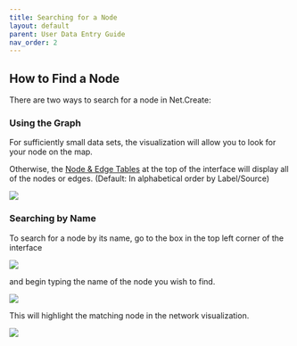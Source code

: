```yaml
---
title: Searching for a Node
layout: default
parent: User Data Entry Guide
nav_order: 2
---
```


## How to Find a Node

There are two ways to search for a node in Net.Create:

### Using the Graph

For sufficiently small data sets, the visualization will allow you to look for your node on the map. 

Otherwise, the [Node & Edge Tables]({{site.url}}{{site.baseurl}}/docs/NetworkAnalysis/visualData/visualData.html#using-the-interface) at the top of the interface will display all of the nodes or edges. (Default: In alphabetical order by Label/Source)

![]({{site.url}}{{site.baseurl}}{{site.imageurl}}/nodeTable.png)

### Searching by Name

To search for a node by its name, go to the box in the top left corner of the interface

![]({{site.url}}{{site.baseurl}}{{site.imageurl}}/nodeBox.png)

and begin typing the name of the node you wish to find. 

![]({{site.url}}{{site.baseurl}}{{site.gifurl}}/nodeExtant.gif)

This will highlight the matching node in the network visualization.

![]({{site.url}}{{site.baseurl}}{{site.imageurl}}/nodeHighlight.png)